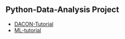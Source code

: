 ## Python-Data-Analysis Project 

- [DACON-Tutorial](https://dacon.io) 
- [ML-tutorial](https://developers.google.com/machine-learning/crash-course/descending-into-ml/check-your-understanding?hl=ko)